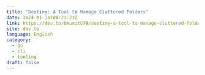 ```yaml
---
title: "Destiny: A Tool to Manage Cluttered Folders"
date: 2024-01-14T05:21:23Z
link: https://dev.to/bhumit070/destiny-a-tool-to-manage-cluttered-folders-14b7?utm_medium=RSS&utm_source=news.12bit.vn
site: dev.to
language: English
category:
  - go
  - cli
  - tooling
draft: false
---
```


